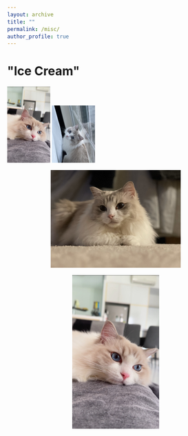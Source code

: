 ```yaml
---
layout: archive
title: ""
permalink: /misc/
author_profile: true
---
```



# "Ice Cream"

<p float="center">
  <img src="/images/misc/cat3.JPG" width="100" />
  <img src="/images/misc/cat4.jpg" width="100" />
</p>

<p align="center">
  <img src="/images/misc/cat1.jpg" width="60%">
</p>

<p align="center">
  <img src="/images/misc/cat3.JPG" width="40%">
</p>

